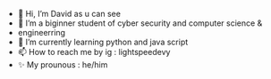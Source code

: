 - 👋 Hi, I’m David as u can see
- 👀 I’m a biginner student of cyber security and computer science &
- engineerring
- 🌱 I’m currently learning python and java script
- 📫 How to reach me by ig : lightspeedevy
- ✨ My prounous : he/him
